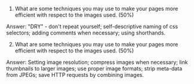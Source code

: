 1. What are some techniques you may use to make your pages more efficient with respect to the images used.  (50%)

Answer: "DRY" - don't repeat yourself; self-descriptive naming of css selectors; adding comments when necessary; using shorthands.

2. What are some techniques you may use to make your pages more efficient with respect to the images used.  (50%)

Answer: Setting image resolution; compress images when necessary; link thumbnails to larger images; use proper image formats; strip meta-data from JPEGs; save HTTP requests by combining images.

